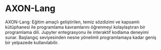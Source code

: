 # AXON-Lang
AXON-Lang: Eğitim amaçlı geliştirilen, temiz sözdizimi ve kapsamlı kütüphanesi ile programlama kavramlarını öğrenmeyi kolaylaştıran bir programlama dili. Jupyter entegrasyonu ile interaktif kodlama deneyimi sunar. Başlangıç seviyesinden nesne yönelimli programlamaya kadar geniş bir yelpazede kullanılabilir.
